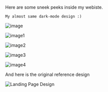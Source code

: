Here are some sneek peeks inside my webiste.

    My almost same dark-mode design :)
    

  ![image](https://github.com/user-attachments/assets/de50dfd6-92b0-4174-be66-9532da1c7534)

  ![image1](https://github.com/user-attachments/assets/be39bbe7-54f5-49eb-a6e7-10d9c44fa418)

  ![image2](https://github.com/user-attachments/assets/5cd3e4a6-8dc0-4d81-a723-b8f6d0fda1e3)

  ![image3](https://github.com/user-attachments/assets/c4686ea5-6c51-4470-a29f-f4f2163d8453)

  ![image4](https://github.com/user-attachments/assets/a0682bf6-e2fe-4a10-ad83-5f0502d2a10e)

And here is the original reference design

   ![Landing Page Design](https://github.com/user-attachments/assets/b01f427f-9c0d-46b3-a520-2b34dfe7ea52)





